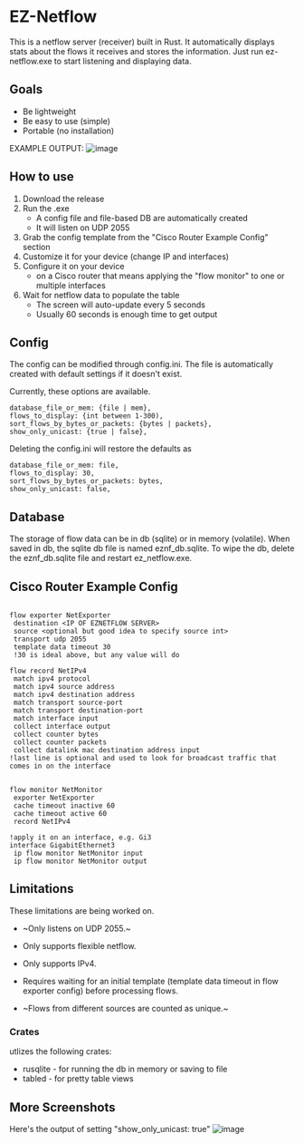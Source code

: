 # EZ-Netflow
This is a netflow server (receiver) built in Rust. It automatically displays stats about the flows it receives and stores the information.  Just run ez-netflow.exe to start listening and displaying data.

## Goals
- Be lightweight
- Be easy to use (simple)
- Portable (no installation)
  
EXAMPLE OUTPUT:
![image](https://github.com/user-attachments/assets/710f831e-ebd5-40a0-9fc7-cecce6049ff7)


## How to use
1. Download the release
2. Run the .exe
   - A config file and file-based DB are automatically created
   - It will listen on UDP 2055
3. Grab the config template from the "Cisco Router Example Config" section
4. Customize it for your device (change IP and interfaces)
5. Configure it on your device
   - on a Cisco router that means applying the "flow monitor" to one or multiple interfaces
6. Wait for netflow data to populate the table
   - The screen will auto-update every 5 seconds
   - Usually 60 seconds is enough time to get output


## Config
The config can be modified through config.ini. The file is automatically created with default settings if it doesn't exist.

Currently, these options are available.
```
database_file_or_mem: {file | mem},
flows_to_display: {int between 1-300),
sort_flows_by_bytes_or_packets: {bytes | packets},
show_only_unicast: {true | false},
```
Deleting the config.ini will restore the defaults as 
```
database_file_or_mem: file,
flows_to_display: 30,
sort_flows_by_bytes_or_packets: bytes,
show_only_unicast: false,
```

## Database

The storage of flow data can be in db (sqlite) or in memory (volatile). When saved in db, the sqlite db file is named eznf_db.sqlite. To wipe the db, delete the eznf_db.sqlite file and restart ez_netflow.exe.

## Cisco Router Example Config
```

flow exporter NetExporter
 destination <IP OF EZNETFLOW SERVER>
 source <optional but good idea to specify source int>
 transport udp 2055
 template data timeout 30
 !30 is ideal above, but any value will do

flow record NetIPv4
 match ipv4 protocol
 match ipv4 source address
 match ipv4 destination address
 match transport source-port
 match transport destination-port
 match interface input
 collect interface output
 collect counter bytes
 collect counter packets
 collect datalink mac destination address input
!last line is optional and used to look for broadcast traffic that comes in on the interface


flow monitor NetMonitor
 exporter NetExporter
 cache timeout inactive 60
 cache timeout active 60
 record NetIPv4

!apply it on an interface, e.g. Gi3
interface GigabitEthernet3
 ip flow monitor NetMonitor input
 ip flow monitor NetMonitor output

```

## Limitations
These limitations are being worked on.
- ~Only listens on UDP 2055.~
- Only supports flexible netflow.
- Only supports IPv4.
- Requires waiting for an initial template (template data timeout in flow exporter config) before processing flows.




- ~Flows from different sources are counted as unique.~

### Crates
utlizes the following crates:
- rusqlite - for running the db in memory or saving to file
- tabled - for pretty table views


## More Screenshots
Here's the output of setting "show_only_unicast: true"
![image](https://github.com/user-attachments/assets/3c87d5b7-de2b-476f-8c4f-ff5ba02c8c1b)


